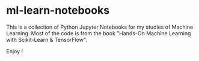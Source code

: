 # ml-learn-notebooks

This is a collection of Python Jupyter Notebooks for my studies of Machine Learning. Most of the code is from the book "Hands-On Machine Learning with Scikit-Learn & TensorFlow".

Enjoy !
